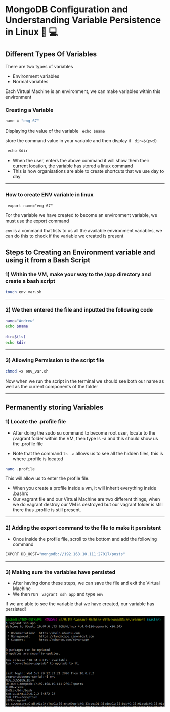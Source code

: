 # MongoDB Configuration and Understanding Variable Persistence in Linux :penguin: :computer:


## Different Types Of Variables

There are two types of variables
- Environment variables
- Normal variables


Each Virtual Machine is an environment, we can make variables within this environment


### Creating a Variable

```bash
name = "eng-67"
```

Displaying the value of the variable
``` echo $name```


store the command value in your variable and then display it
``` dir=$(pwd)```

``` echo $dir```
- When the user, enters the above command it will show them their current location, the variable has stored a linux command
- This is how organisations are able to create shortcuts that we use day to day

---

### How to create ENV variable in linux

``` export name="eng-67"```

For the variable we have created to become an environment variable, we must use the export command

``` env ``` is a command that lists to us all the available environment variables, we can do this to check if the variable
we created is present


## Steps to Creating an Environment variable and using it from a Bash Script

### 1) Within the VM, make your way to the /app directory and create a bash script
```bash
touch env_var.sh
```
---

### 2) We then entered the file and inputted the following code
```bash
name="Andrew"
echo $name

dir=$(ls)
echo $dir
```
---

### 3) Allowing Permission to the script file
```bash
chmod +x env_var.sh
```
Now when we run the script in the terminal we should see both our name
as well as the current components of the folder

---

 
 
## Permanently storing Variables 

### 1) Locate the .profile file

- After doing the sudo su command to become root user, locate to the /vagrant folder within the
VM, then type ls -a and this should show us the .profile file

- Note that the command ``` ls -a ``` allows us to see all the hidden files, this is where .profile is located
```bash
nano .profile
```
This will allow us to enter the profile file.


- When you create a profile inside a vm, it will inherit everything inside .bashrc
- Our vagrant file and our Virtual Machine are two different things, when we do vagrant destroy
our VM is destroyed but our vagrant folder is still there
thus .profile is still present.

---
### 2) Adding the export command to the file to make it persistent
 
- Once inside the profile file, scroll to the bottom and add the following command
```bash
EXPORT DB_HOST="mongodb://192.168.10.111:27017/posts"
```
---
### 3) Making sure the variables have persisted

- After having done these steps, we can save the file and exit the Virtual Machine
- We then run ``` vagrant ssh app``` and type ``` env ```

If we are able to see the variable that we have created, our variable has persisted!

![Persistent Data](images/checking_variable_persistence.png)


